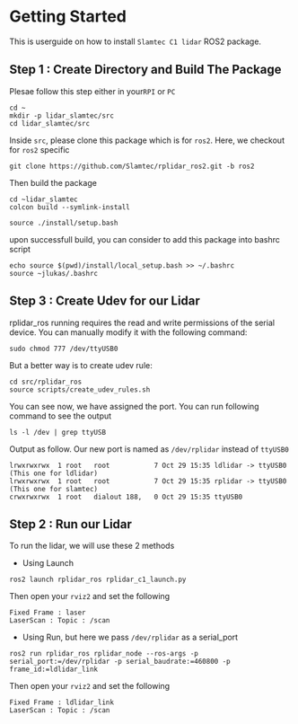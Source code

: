 # Getting Started

This is userguide on how to install `Slamtec C1 lidar` ROS2 package.

## Step 1 : Create Directory and Build The Package

Plesae follow this step either in your`RPI` or `PC`
```
cd ~
mkdir -p lidar_slamtec/src
cd lidar_slamtec/src
```

Inside `src`, please clone this package which is for `ros2`. Here, we checkout for `ros2` specific
```
git clone https://github.com/Slamtec/rplidar_ros2.git -b ros2
```

Then build the package
```
cd ~lidar_slamtec
colcon build --symlink-install

source ./install/setup.bash
```

upon successfull build, you can consider to add this package into bashrc script
```
echo source $(pwd)/install/local_setup.bash >> ~/.bashrc
source ~jlukas/.bashrc
```

## Step 3 : Create Udev for our Lidar

rplidar_ros running requires the read and write permissions of the serial device. You can manually modify it with the following command:
```
sudo chmod 777 /dev/ttyUSB0
```

But a better way is to create udev rule:
```
cd src/rplidar_ros
source scripts/create_udev_rules.sh
```

You can see now, we  have assigned the port. You can run following command to see the output
```
ls -l /dev | grep ttyUSB
```

Output as follow. Our new port is named as `/dev/rplidar` instead of `ttyUSB0`
```
lrwxrwxrwx  1 root   root           7 Oct 29 15:35 ldlidar -> ttyUSB0 (This one for ldlidar)
lrwxrwxrwx  1 root   root           7 Oct 29 15:35 rplidar -> ttyUSB0 (This one for slamtec)
crwxrwxrwx  1 root   dialout 188,   0 Oct 29 15:35 ttyUSB0
```

## Step 2 : Run our Lidar

To run the lidar, we will use these 2 methods

* Using Launch
```
ros2 launch rplidar_ros rplidar_c1_launch.py
```
Then open your `rviz2` and set the following
```
Fixed Frame : laser
LaserScan : Topic : /scan
```

* Using Run, but here we pass `/dev/rplidar` as a serial_port
```
ros2 run rplidar_ros rplidar_node --ros-args -p serial_port:=/dev/rplidar -p serial_baudrate:=460800 -p frame_id:=ldlidar_link
```

Then open your `rviz2` and set the following
```
Fixed Frame : ldlidar_link
LaserScan : Topic : /scan
```
